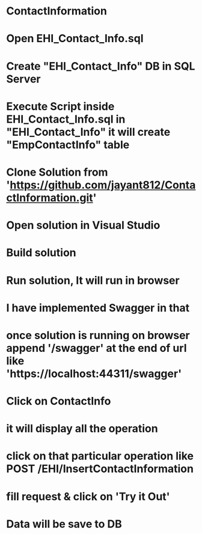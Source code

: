 # ContactInformation
# Open EHI_Contact_Info.sql
# Create "EHI_Contact_Info" DB in SQL Server
# Execute Script inside EHI_Contact_Info.sql in "EHI_Contact_Info"  it will create "EmpContactInfo" table
# Clone Solution from 'https://github.com/jayant812/ContactInformation.git'
# Open solution in Visual Studio
# Build solution
# Run solution, It will run in browser 
# I have implemented Swagger in that 
# once solution is running on browser append '/swagger' at the end of url like 'https://localhost:44311/swagger'
# Click on ContactInfo
# it will display all the operation
# click on that particular operation like POST /EHI/InsertContactInformation
# fill request & click on 'Try it Out'
# Data will be save to DB
